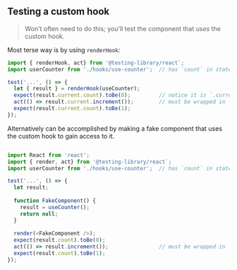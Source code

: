 ## Testing a custom hook

> Won't often need to do this; you'll test the component that _uses_ the custom hook.

Most terse way is by using `renderHook`:

```javascript
import { renderHook, act} from '@testing-library/react`;
import userCounter from './hooks/use-counter';  // has `count` in state, and `increment` and `decrement` functions which modify it

test('...', () => {
  let { result } = renderHook(useCounter);
  expect(result.current.count).toBe(0);         // notice it is `.current`
  act(() => result.current.increment());        // must be wrapped in `act` since it changes state
  expect(result.current.count).toBe(1);
});
```

Alternatively can be accomplished by making a fake component that uses the custom hook to gain access to it.

```javascript

import React from 'react';
import { render, act} from '@testing-library/react`;
import userCounter from './hooks/use-counter';  // has `count` in state, and `increment` and `decrement` functions which modify it

test('...', () => {
  let result;
  
  function FakeComponent() {
    result = useCounter();
    return null;
  }
  
  render(<FakeComponent />);
  expect(result.count).toBe(0);
  act(() => result.increment());                // must be wrapped in `act` since it changes state
  expect(result.count).toBe(1);
});
```
